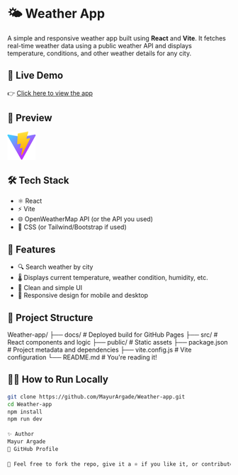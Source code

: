 # 🌤️ Weather App

A simple and responsive weather app built using **React** and **Vite**. It fetches real-time weather data using a public weather API and displays temperature, conditions, and other weather details for any city.

## 🚀 Live Demo

👉 [Click here to view the app](https://mayurargade.github.io/Weather-app/)

## 📸 Preview

![Weather App Screenshot](docs/vite.svg) <!-- Optional: Replace with actual screenshot if available -->

## 🛠️ Tech Stack

- ⚛️ React
- ⚡ Vite
- 🌐 OpenWeatherMap API (or the API you used)
- 🎨 CSS (or Tailwind/Bootstrap if used)

## 🔧 Features

- 🔍 Search weather by city
- 🌡️ Displays current temperature, weather condition, humidity, etc.
- 🎨 Clean and simple UI
- 📱 Responsive design for mobile and desktop

## 📁 Project Structure

Weather-app/
├── docs/ # Deployed build for GitHub Pages
├── src/ # React components and logic
├── public/ # Static assets
├── package.json # Project metadata and dependencies
├── vite.config.js # Vite configuration
└── README.md # You're reading it!


## 🧑‍💻 How to Run Locally

```bash
git clone https://github.com/MayurArgade/Weather-app.git
cd Weather-app
npm install
npm run dev

✨ Author
Mayur Argade
🔗 GitHub Profile

🌈 Feel free to fork the repo, give it a ⭐ if you like it, or contribute to improve it!
